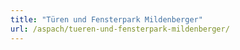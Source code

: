 ```yaml
---
title: "Türen und Fensterpark Mildenberger"
url: /aspach/tueren-und-fensterpark-mildenberger/
---
```

